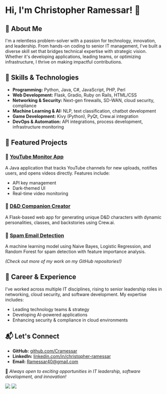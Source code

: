 # Hi, I'm Christopher Ramessar! 👋

## 🚀 About Me
I'm a relentless problem-solver with a passion for technology, innovation, and leadership. From hands-on coding to senior IT management, I've built a diverse skill set that bridges technical expertise with strategic vision. Whether it's developing applications, leading teams, or optimizing infrastructure, I thrive on making impactful contributions.

## 🔧 Skills & Technologies
- **Programming:** Python, Java, C#, JavaScript, PHP, Perl
- **Web Development:** Flask, Gradio, Ruby on Rails, HTML/CSS
- **Networking & Security:** Next-gen firewalls, SD-WAN, cloud security, compliance
- **Machine Learning & AI:** NLP, text classification, chatbot development
- **Game Development:** Kivy (Python), PyQt, Crew.ai integration
- **DevOps & Automation:** API integrations, process development, infrastructure monitoring

## 🌟 Featured Projects
### 🔹 [YouTube Monitor App](https://github.com/Cramessar)
A Java application that tracks YouTube channels for new uploads, notifies users, and opens videos directly. Features include:
- API key management
- Dark-themed UI
- Real-time video monitoring

### 🔹 [D&D Companion Creator](https://github.com/Cramessar)
A Flask-based web app for generating unique D&D characters with dynamic personalities, classes, and backstories using Crew.ai.

### 🔹 [Spam Email Detection](https://github.com/Cramessar)
A machine learning model using Naive Bayes, Logistic Regression, and Random Forest for spam detection with feature importance analysis.

_(Check out more of my work on my GitHub repositories!)_

## 🎯 Career & Experience
I've worked across multiple IT disciplines, rising to senior leadership roles in networking, cloud security, and software development. My expertise includes:
- Leading technology teams & strategy
- Developing AI-powered applications
- Enhancing security & compliance in cloud environments

## 📬 Let's Connect
- **GitHub:** [github.com/Cramessar](https://github.com/Cramessar)
- **LinkedIn:** [linkedin.com/in/christopher-ramessar](https://www.linkedin.com/in/christopher-ramessar/)
- **Email:** Ramessar40@gmail.com

📌 _Always open to exciting opportunities in IT leadership, software development, and innovation!_

<img src="https://media.licdn.com/dms/image/v2/D4E22AQEHGUvNdWAIQQ/feedshare-shrink_2048_1536/feedshare-shrink_2048_1536/0/1731538334407?e=1741219200&v=beta&t=YKp5HgEBix78uS_MsLUSAH-nmsnM-dL5aNvJxB-uTDQ">

<img src="https://github.r2v.ch/codewars?user=cramessar&name=true&top_languages=true&stroke=%23b362ff&theme=gradient_dark_by_level">

